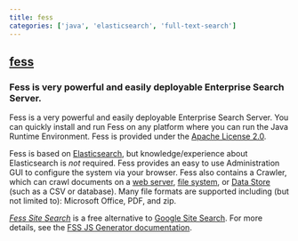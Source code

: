 ```yaml
---
title: fess
categories: ['java', 'elasticsearch', 'full-text-search']
---
```

## [fess](https://github.com/codelibs/fess)

### Fess is very powerful and easily deployable Enterprise Search Server.


Fess is a very powerful and easily deployable Enterprise Search Server. You can quickly install and run Fess on any platform where you can run the Java Runtime Environment. Fess is provided under the [Apache License 2.0](LICENSE).

Fess is based on [Elasticsearch](https://www.elastic.co/products/elasticsearch), but knowledge/experience about Elasticsearch is _not_ required. Fess provides an easy to use Administration GUI to configure the system via your browser.
Fess also contains a Crawler, which can crawl documents on a [web server](https://fess.codelibs.org/13.16/admin/webconfig-guide.html), [file system](https://fess.codelibs.org/13.16/admin/fileconfig-guide.html), or [Data Store](https://fess.codelibs.org/13.16/admin/dataconfig-guide.html) (such as a CSV or database). Many file formats are supported including (but not limited to): Microsoft Office, PDF, and zip.

*[Fess Site Search](https://github.com/codelibs/fess-site-search)* is a free alternative to [Google Site Search](https://enterprise.google.com/search/products/gss.html). For more details, see the [FSS JS Generator documentation](https://fss-generator.codelibs.org/docs/manual).
